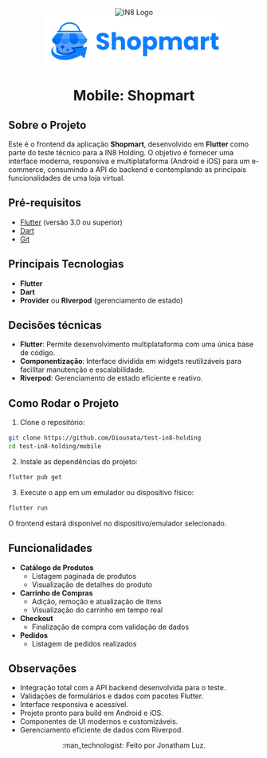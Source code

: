 <p align="center">
  <img src="https://in8.com.br/wp-content/themes/bootscore-child-main/img/logo.svg" height="100px" alt="IN8 Logo" /><br>
  <img src="https://github.com/Diounata/test-in8-holding/blob/main/.github/shopmart.png" height="100px" alt="Shopmart" />
</p>

<h1 align="center">Mobile: Shopmart</h1>

## Sobre o Projeto

Este é o frontend da aplicação **Shopmart**, desenvolvido em **Flutter** como parte do teste técnico para a IN8 Holding. O objetivo é fornecer uma interface moderna, responsiva e multiplataforma (Android e iOS) para um e-commerce, consumindo a API do backend e contemplando as principais funcionalidades de uma loja virtual.

## Pré-requisitos

- [Flutter](https://flutter.dev/) (versão 3.0 ou superior)
- [Dart](https://dart.dev/)
- [Git](https://git-scm.com/)

## Principais Tecnologias

- **Flutter**
- **Dart**
- **Provider** ou **Riverpod** (gerenciamento de estado)

## Decisões técnicas

- **Flutter**: Permite desenvolvimento multiplataforma com uma única base de código.
- **Componentização**: Interface dividida em widgets reutilizáveis para facilitar manutenção e escalabilidade.
- **Riverpod**: Gerenciamento de estado eficiente e reativo.

## Como Rodar o Projeto

1. Clone o repositório:

```bash
git clone https://github.com/Diounata/test-in8-holding
cd test-in8-holding/mobile
```

2. Instale as dependências do projeto:

```bash
flutter pub get
```

3. Execute o app em um emulador ou dispositivo físico:

```bash
flutter run
```

O frontend estará disponível no dispositivo/emulador selecionado.

## Funcionalidades

- **Catálogo de Produtos**
  - Listagem paginada de produtos
  - Visualização de detalhes do produto
- **Carrinho de Compras**
  - Adição, remoção e atualização de itens
  - Visualização do carrinho em tempo real
- **Checkout**
  - Finalização de compra com validação de dados
- **Pedidos**
  - Listagem de pedidos realizados

## Observações

- Integração total com a API backend desenvolvida para o teste.
- Validações de formulários e dados com pacotes Flutter.
- Interface responsiva e acessível.
- Projeto pronto para build em Android e iOS.
- Componentes de UI modernos e customizáveis.
- Gerenciamento eficiente de dados com Riverpod.

<p align="center">
  :man_technologist: Feito por Jonatham Luz.
</p>
